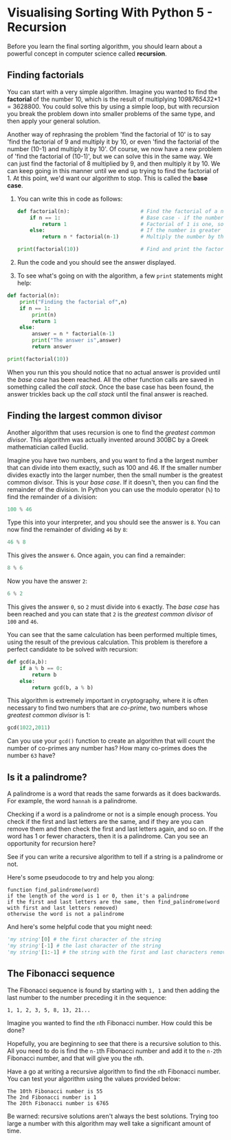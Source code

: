 # Visualising Sorting With Python 5 - Recursion

Before you learn the final sorting algorithm, you should learn about a powerful concept in computer science called **recursion**.

## Finding factorials

You can start with a very simple algorithm. Imagine you wanted to find the **factorial** of the number 10, which is the result of multiplying 10*9*8*7*6*5*4*3*2*1 = 3628800. You could solve this by using a simple loop, but with recursion you break the problem down into smaller problems of the same type, and then apply your general solution.

Another way of rephrasing the problem 'find the factorial of 10' is to say 'find the factorial of 9 and multiply it by 10, or even 'find the factorial of the number (10-1) and multiply it by 10'. Of course, we now have a new problem of 'find the factorial of (10-1)', but we can solve this in the same way. We can just find the factorial of 8 multiplied by 9, and then multiply it by 10. We can keep going in this manner until we end up trying to find the factorial of 1. At this point, we'd want our algorithm to stop. This is called the **base case**.

1. You can write this in code as follows:

	```python
	def factorial(n):			            # Find the factorial of a number n
		if n == 1:				            # Base case - if the number is 1    
			return 1                        # Factorial of 1 is one, so return it
		else:                               # If the number is greater than 1
			return n * factorial(n-1)       # Multiply the number by the factorial of the next number down

	print(factorial(10))                    # Find and print the factorial of 10
	```

1. Run the code and you should see the answer displayed.

1. To see what's going on with the algorithm, a few `print` statements might help:

```python
def factorial(n):
	print("Finding the factorial of",n)
	if n == 1:
		print(n)
		return 1
	else:
		answer = n * factorial(n-1)
		print("The answer is",answer)
		return answer

print(factorial(10))
```

When you run this you should notice that no actual answer is provided until the *base case* has been reached. All the other function calls are saved in something called the *call stack*. Once the base case has been found, the answer trickles back up the *call stack* until the final answer is reached.

## Finding the largest common divisor

Another algorithm that uses recursion is one to find the *greatest common divisor*. This algorithm was actually invented around 300BC by a Greek mathematician called Euclid.

Imagine you have two numbers, and you want to find a the largest number that can divide into them exactly, such as 100 and 46. If the smaller number divides exactly into the larger number, then the small number is the greatest common divisor. This is your *base case*. If it doesn't, then you can find the remainder of the division. In Python you can use the modulo operator (`%`) to find the remainder of a division:

```python
100 % 46
```

Type this into your interpreter, and you should see the answer is `8`. You can now find the remainder of dividing `46` by `8`:

```python
46 % 8
```

This gives the answer `6`. Once again, you can find a remainder:

```python
8 % 6
```

Now you have the answer `2`:

```python
6 % 2
```

This gives the answer `0`, so `2` must divide into `6` exactly. The *base case* has been reached and you can state that `2` is the *greatest common divisor* of `100` and `46`.

You can see that the same calculation has been performed multiple times, using the result of the previous calculation. This problem is therefore a perfect candidate to be solved with recursion:

```python
def gcd(a,b):
	if a % b == 0:
		return b
	else:
		return gcd(b, a % b)
```

This algorithm is extremely important in cryptography, where it is often necessary to find two numbers that are *co-prime*, two numbers whose *greatest common divisor* is 1:

```python
gcd(1022,2011)
```

Can you use your `gcd()` function to create an algorithm that will count the number of co-primes any number has? How many co-primes does the number `63` have? 

## Is it a palindrome?

A palindrome is a word that reads the same forwards as it does backwards. For example, the word `hannah` is a palindrome.

Checking if a word is a palindrome or not is a simple enough process. You check if the first and last letters are the same, and if they are you can remove them and then check the first and last letters again, and so on. If the word has 1 or fewer characters, then it is a palindrome. Can you see an opportunity for recursion here?

See if you can write a recursive algorithm to tell if a string is a palindrome or not.

Here's some pseudocode to try and help you along:

```
function find_palindrome(word)
if the length of the word is 1 or 0, then it's a palindrome
if the first and last letters are the same, then find_palindrome(word with first and last letters removed)
otherwise the word is not a palindrome
```

And here's some helpful code that you might need:

```python
'my string'[0] # the first character of the string
'my string'[-1] # the last character of the string
'my string'[1:-1] # the string with the first and last characters removed 
```

## The Fibonacci sequence

The Fibonacci sequence is found by starting with `1, 1` and then adding the last number to the number preceding it in the sequence:

```
1, 1, 2, 3, 5, 8, 13, 21...
```

Imagine you wanted to find the `n`th Fibonacci number. How could this be done?

Hopefully, you are beginning to see that there is a recursive solution to this. All you need to do is find the `n-1`th Fibonacci number and add it to the `n-2`th Fibonacci number, and that will give you the `n`th.

Have a go at writing a recursive algorithm to find the `n`th Fibonacci number. You can test your algorithm using the values provided below:

```
The 10th Fibonacci number is 55
The 2nd Fibonacci number is 1
The 20th Fibonacci number is 6765
```

Be warned: recursive solutions aren't always the best solutions. Trying too large a number with this algorithm may well take a significant amount of time.

